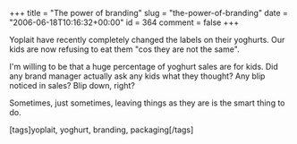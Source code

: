 +++
title = "The power of branding"
slug = "the-power-of-branding"
date = "2006-06-18T10:16:32+00:00"
id = 364
comment = false
+++

Yoplait have recently completely changed the labels on their yoghurts. Our kids are now refusing to eat them "cos they are not the same". 

I'm willing to be that a huge percentage of yoghurt sales are for kids. Did any brand manager actually ask any kids what they thought? Any blip noticed in sales? Blip down, right? 

Sometimes, just sometimes, leaving things as they are is the smart thing to do.

[tags]yoplait, yoghurt, branding, packaging[/tags] 
